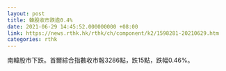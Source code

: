 ```yaml
---
layout: post
title: 韓股收市跌逾0.4%
date: 2021-06-29 14:45:52.000000000 +08:00
link: https://news.rthk.hk/rthk/ch/component/k2/1598281-20210629.htm
categories: rthk
---
```


南韓股市下跌。首爾綜合指數收市報3286點，跌15點，跌幅0.46%。
